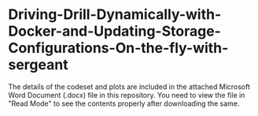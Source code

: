 # Driving-Drill-Dynamically-with-Docker-and-Updating-Storage-Configurations-On-the-fly-with-sergeant

The details of the codeset and plots are included in the attached Microsoft Word Document (.docx) file in this repository. 
You need to view the file in "Read Mode" to see the contents properly after downloading the same.
